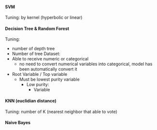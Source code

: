 #### SVM
Tuning: by kernel (hyperbolic or linear)
#### Decision Tree & Random Forest
Tuning: 
- number of depth tree
- Number of tree
Dataset:
- Able to receive numeric or categorical
	- no need to convert numerical variables into categorical, model has been automatically convert it
- Root Variable / Top variable
	- Must be lowest purity variable
		- Low purity:
			- Variable
#### KNN (euclidian distance)
Tuning: number of K (nearest neighbor that able to vote)
#### Naive Bayes
